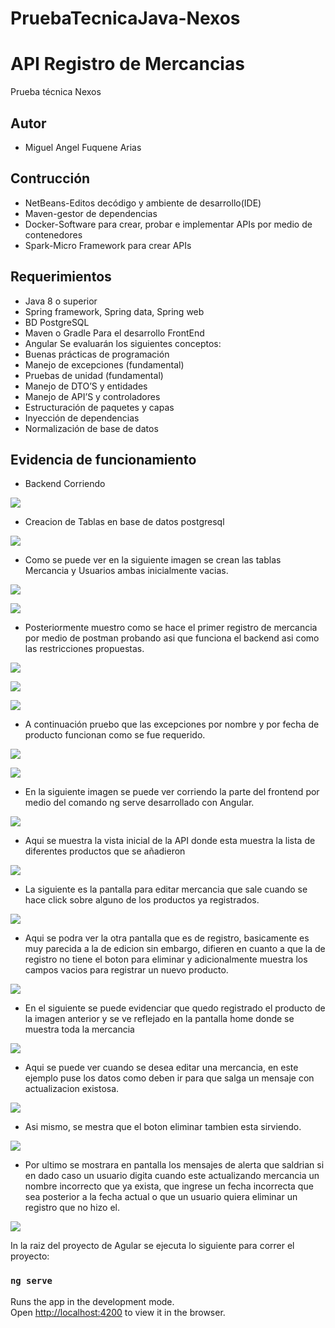 # PruebaTecnicaJava-Nexos
# API Registro de Mercancias 
Prueba técnica Nexos

## Autor

- Miguel Angel Fuquene Arias

## Contrucción 

- NetBeans-Editos decódigo y ambiente de desarrollo(IDE)
- Maven-gestor de dependencias 
- Docker-Software para crear, probar e implementar APIs por medio de contenedores
- Spark-Micro Framework para crear APIs

## Requerimientos
- Java 8 o superior
- Spring framework, Spring data, Spring web
- BD PostgreSQL
- Maven o Gradle
Para el desarrollo FrontEnd
- Angular
Se evaluarán los siguientes conceptos:
- Buenas prácticas de programación
- Manejo de excepciones (fundamental)
- Pruebas de unidad (fundamental)
- Manejo de DTO’S y entidades
- Manejo de API’S y controladores
- Estructuración de paquetes y capas
- Inyección de dependencias
- Normalización de base de datos

## Evidencia de funcionamiento
- Backend Corriendo 

![](https://github.com/MiguelFuquene1024/PruebaTecnicaJava-Nexos/blob/master/Evidencia%20Funcionamiento%20API/backendCorriendo.png)

- Creacion de Tablas en base de datos postgresql

![](https://github.com/MiguelFuquene1024/PruebaTecnicaJava-Nexos/blob/master/Evidencia%20Funcionamiento%20API/CreacionDeTablas.png)

- Como se puede ver en la siguiente imagen se crean las tablas Mercancia y Usuarios ambas inicialmente vacias.

![](https://github.com/MiguelFuquene1024/PruebaTecnicaJava-Nexos/blob/master/Evidencia%20Funcionamiento%20API/TablaMercanciaVacia.png)

![](https://github.com/MiguelFuquene1024/PruebaTecnicaJava-Nexos/blob/master/Evidencia%20Funcionamiento%20API/TablaUsuariosVacia.png)

- Posteriormente muestro como se hace el primer registro de mercancia por medio de postman probando asi que funciona el backend asi como las restricciones propuestas.

![](https://github.com/MiguelFuquene1024/PruebaTecnicaJava-Nexos/blob/master/Evidencia%20Funcionamiento%20API/PrimerRegistroPostman.png)

![](https://github.com/MiguelFuquene1024/PruebaTecnicaJava-Nexos/blob/master/Evidencia%20Funcionamiento%20API/PrimerRegistroUsuarioPostman.png)

![](https://github.com/MiguelFuquene1024/PruebaTecnicaJava-Nexos/blob/master/Evidencia%20Funcionamiento%20API/PrimerRegistroMercanciaDB.png)

- A continuación pruebo que las excepciones por nombre y por fecha de producto funcionan como se fue requerido.

![](https://github.com/MiguelFuquene1024/PruebaTecnicaJava-Nexos/blob/master/Evidencia%20Funcionamiento%20API/ExcepcionNombreDeProductoUnico.png)

![](https://github.com/MiguelFuquene1024/PruebaTecnicaJava-Nexos/blob/master/Evidencia%20Funcionamiento%20API/ExcepcionFechaDelProducto.png)

- En la siguiente imagen se puede ver corriendo la parte del frontend por medio del comando ng serve desarrollado con Angular.

![](https://github.com/MiguelFuquene1024/PruebaTecnicaJava-Nexos/blob/master/Evidencia%20Funcionamiento%20API/FrontendCorriendo.png)

- Aqui se muestra la vista inicial de la API donde esta muestra la lista de diferentes productos que se añadieron

![](https://github.com/MiguelFuquene1024/PruebaTecnicaJava-Nexos/blob/master/Evidencia%20Funcionamiento%20API/FrontendPantallaHome.png)

- La siguiente es la pantalla para editar mercancia que sale cuando se hace click sobre alguno de los productos ya registrados.

![](https://github.com/MiguelFuquene1024/PruebaTecnicaJava-Nexos/blob/master/Evidencia%20Funcionamiento%20API/FrontendPantallaEditar.png)

- Aqui se podra ver la otra pantalla que es de registro, basicamente es muy parecida a la de edicion sin embargo, difieren en cuanto a que la de registro no tiene el boton para eliminar y adicionalmente muestra los campos vacios para registrar un nuevo producto.

![](https://github.com/MiguelFuquene1024/PruebaTecnicaJava-Nexos/blob/master/Evidencia%20Funcionamiento%20API/FrontendRegistroMercancia.png)

- En el siguiente se puede evidenciar que quedo registrado el producto de la imagen anterior y se ve reflejado en la pantalla home donde se muestra toda la mercancia

![](https://github.com/MiguelFuquene1024/PruebaTecnicaJava-Nexos/blob/master/Evidencia%20Funcionamiento%20API/FrontendEvidenciaRegistro.png)

- Aqui se puede ver cuando se desea editar una mercancia, en este ejemplo puse los datos como deben ir para que salga un mensaje con actualizacion existosa.

![](https://github.com/MiguelFuquene1024/PruebaTecnicaJava-Nexos/blob/master/Evidencia%20Funcionamiento%20API/FrontendEvidenciaEdicionMercancia.png)

- Asi mismo, se mestra que el boton eliminar tambien esta sirviendo.

![](https://github.com/MiguelFuquene1024/PruebaTecnicaJava-Nexos/blob/master/Evidencia%20Funcionamiento%20API/FrontendEvidenciaEliminarMercancia.png)

- Por ultimo se mostrara en pantalla los mensajes de alerta que saldrian si en dado caso un usuario digita cuando este actualizando mercancia un nombre incorrecto que ya exista, que ingrese un fecha incorrecta que sea posterior a la fecha actual o que un usuario quiera eliminar un registro que no hizo el.

![](https://github.com/MiguelFuquene1024/PruebaTecnicaJava-Nexos/blob/master/Evidencia%20Funcionamiento%20API/FrontendEvidenciaExcepcionUsuario.png)




In la raiz del proyecto de Agular se ejecuta lo siguiente para correr el proyecto:

### `ng serve`

Runs the app in the development mode.\
Open [http://localhost:4200](http://localhost:4200) to view it in the browser.

